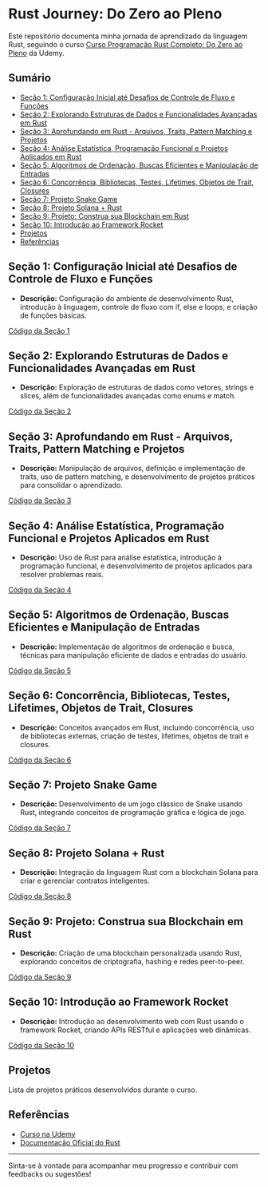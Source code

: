 # Rust Journey: Do Zero ao Pleno

Este repositório documenta minha jornada de aprendizado da linguagem Rust, seguindo o curso [Curso Programação Rust Completo: Do Zero ao Pleno](https://www.udemy.com/course/curso-programacao-rust-completo-do-zero-ao-pleno) da Udemy.

## Sumário
- [Seção 1: Configuração Inicial até Desafios de Controle de Fluxo e Funções](#seção-1-configuração-inicial-até-desafios-de-controle-de-fluxo-e-funções)
- [Seção 2: Explorando Estruturas de Dados e Funcionalidades Avançadas em Rust](#seção-2-explorando-estruturas-de-dados-e-funcionalidades-avançadas-em-rust)
- [Seção 3: Aprofundando em Rust - Arquivos, Traits, Pattern Matching e Projetos](#seção-3-aprofundando-em-rust---arquivos-traits-pattern-matching-e-projetos)
- [Seção 4: Análise Estatística, Programação Funcional e Projetos Aplicados em Rust](#seção-4-análise-estatística-programação-funcional-e-projetos-aplicados-em-rust)
- [Seção 5: Algoritmos de Ordenação, Buscas Eficientes e Manipulação de Entradas](#seção-5-algoritmos-de-ordenação-buscas-eficientes-e-manipulação-de-entradas)
- [Seção 6: Concorrência, Bibliotecas, Testes, Lifetimes, Objetos de Trait, Closures](#seção-6-concorrência-bibliotecas-testes-lifetimes-objetos-de-trait-closures)
- [Seção 7: Projeto Snake Game](#seção-7-projeto-snake-game)
- [Seção 8: Projeto Solana + Rust](#seção-8-projeto-solana--rust)
- [Seção 9: Projeto: Construa sua Blockchain em Rust](#seção-9-projeto-construa-sua-blockchain-em-rust)
- [Seção 10: Introdução ao Framework Rocket](#seção-10-introdução-ao-framework-rocket)
- [Projetos](#projetos)
- [Referências](#referências)

## Seção 1: Configuração Inicial até Desafios de Controle de Fluxo e Funções
- **Descrição:** Configuração do ambiente de desenvolvimento Rust, introdução à linguagem, controle de fluxo com if, else e loops, e criação de funções básicas.

[Código da Seção 1](https://github.com/AntonioPaess/Rust-Journey-Do-Zero-ao-Pleno/tree/main/Modulo_1)

## Seção 2: Explorando Estruturas de Dados e Funcionalidades Avançadas em Rust
- **Descrição:** Exploração de estruturas de dados como vetores, strings e slices, além de funcionalidades avançadas como enums e match.

[Código da Seção 2](./secao2)

## Seção 3: Aprofundando em Rust - Arquivos, Traits, Pattern Matching e Projetos
- **Descrição:** Manipulação de arquivos, definição e implementação de traits, uso de pattern matching, e desenvolvimento de projetos práticos para consolidar o aprendizado.

[Código da Seção 3](./secao3)

## Seção 4: Análise Estatística, Programação Funcional e Projetos Aplicados em Rust
- **Descrição:** Uso de Rust para análise estatística, introdução à programação funcional, e desenvolvimento de projetos aplicados para resolver problemas reais.

[Código da Seção 4](./secao4)

## Seção 5: Algoritmos de Ordenação, Buscas Eficientes e Manipulação de Entradas
- **Descrição:** Implementação de algoritmos de ordenação e busca, técnicas para manipulação eficiente de dados e entradas do usuário.

[Código da Seção 5](./secao5)

## Seção 6: Concorrência, Bibliotecas, Testes, Lifetimes, Objetos de Trait, Closures
- **Descrição:** Conceitos avançados em Rust, incluindo concorrência, uso de bibliotecas externas, criação de testes, lifetimes, objetos de trait e closures.

[Código da Seção 6](./secao6)

## Seção 7: Projeto Snake Game
- **Descrição:** Desenvolvimento de um jogo clássico de Snake usando Rust, integrando conceitos de programação gráfica e lógica de jogo.

[Código da Seção 7](./secao7)

## Seção 8: Projeto Solana + Rust
- **Descrição:** Integração da linguagem Rust com a blockchain Solana para criar e gerenciar contratos inteligentes.

[Código da Seção 8](./secao8)

## Seção 9: Projeto: Construa sua Blockchain em Rust
- **Descrição:** Criação de uma blockchain personalizada usando Rust, explorando conceitos de criptografia, hashing e redes peer-to-peer.

[Código da Seção 9](./secao9)

## Seção 10: Introdução ao Framework Rocket
- **Descrição:** Introdução ao desenvolvimento web com Rust usando o framework Rocket, criando APIs RESTful e aplicações web dinâmicas.

[Código da Seção 10](./secao10)

## Projetos
Lista de projetos práticos desenvolvidos durante o curso.

## Referências
- [Curso na Udemy](https://www.udemy.com/course/curso-programacao-rust-completo-do-zero-ao-pleno)
- [Documentação Oficial do Rust](https://doc.rust-lang.org/)

---

Sinta-se à vontade para acompanhar meu progresso e contribuir com feedbacks ou sugestões!
